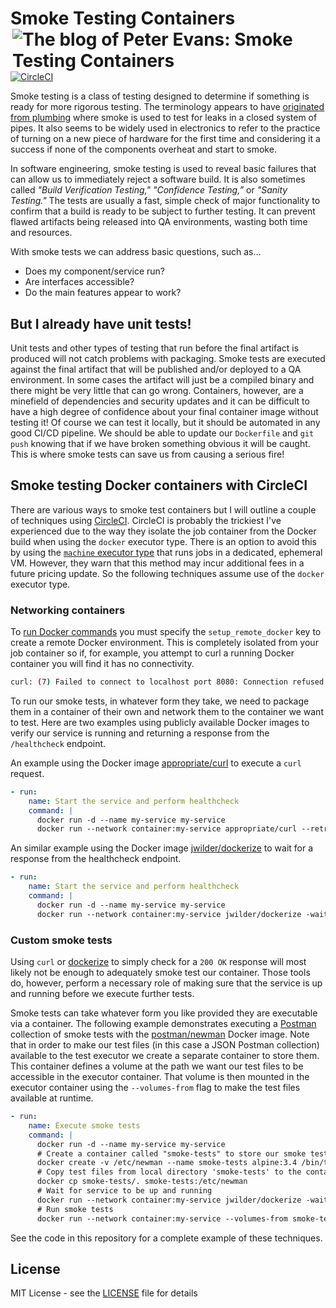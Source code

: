 # Smoke Testing Containers [<img align="right" alt="The blog of Peter Evans: Smoke Testing Containers" title="View blog post" src="https://peterevans.dev/img/blog-published-badge.svg">](https://peterevans.dev/posts/smoke-testing-containers/)
[![CircleCI](https://circleci.com/gh/peter-evans/smoke-testing/tree/master.svg?style=svg)](https://circleci.com/gh/peter-evans/smoke-testing/tree/master)

Smoke testing is a class of testing designed to determine if something is ready for more rigorous testing. The terminology appears to have [originated from plumbing](https://en.wikipedia.org/wiki/Smoke_testing_(mechanical)) where smoke is used to test for leaks in a closed system of pipes. It also seems to be widely used in electronics to refer to the practice of turning on a new piece of hardware for the first time and considering it a success if none of the components overheat and start to smoke.

In software engineering, smoke testing is used to reveal basic failures that can allow us to immediately reject a software build. It is also sometimes called _"Build Verification Testing," "Confidence Testing,”_ or _"Sanity Testing."_ The tests are usually a fast, simple check of major functionality to confirm that a build is ready to be subject to further testing. It can prevent flawed artifacts being released into QA environments, wasting both time and resources.

With smoke tests we can address basic questions, such as...

- Does my component/service run?
- Are interfaces accessible?
- Do the main features appear to work?

## But I already have unit tests!

Unit tests and other types of testing that run before the final artifact is produced will not catch problems with packaging.
Smoke tests are executed against the final artifact that will be published and/or deployed to a QA environment.
In some cases the artifact will just be a compiled binary and there might be very little that can go wrong.
Containers, however, are a minefield of dependencies and security updates and it can be difficult to have a high degree of confidence about your final container image without testing it!
Of course we can test it locally, but it should be automated in any good CI/CD pipeline.
We should be able to update our `Dockerfile` and `git push` knowing that if we have broken something obvious it will be caught.
This is where smoke tests can save us from causing a serious fire!

## Smoke testing Docker containers with CircleCI

There are various ways to smoke test containers but I will outline a couple of techniques using [CircleCI](https://circleci.com/).
CircleCI is probably the trickiest I've experienced due to the way they isolate the job container from the Docker build when using the `docker` executor type.
There is an option to avoid this by using the [`machine` executor type](https://circleci.com/docs/2.0/executor-types/#using-machine) that runs jobs in a dedicated, ephemeral VM.
However, they warn that this method may incur additional fees in a future pricing update.
So the following techniques assume use of the `docker` executor type.

### Networking containers

To [run Docker commands](https://circleci.com/docs/2.0/building-docker-images/) you must specify the `setup_remote_docker` key to create a remote Docker environment.
This is completely isolated from your job container so if, for example, you attempt to curl a running Docker container you will find it has no connectivity.

```bash
curl: (7) Failed to connect to localhost port 8080: Connection refused
```

To run our smoke tests, in whatever form they take, we need to package them in a container of their own and network them to the container we want to test.
Here are two examples using publicly available Docker images to verify our service is running and returning a response from the `/healthcheck` endpoint.

An example using the Docker image [appropriate/curl](https://hub.docker.com/r/appropriate/curl/) to execute a `curl` request.
```yaml
- run:
    name: Start the service and perform healthcheck
    command: |
      docker run -d --name my-service my-service
      docker run --network container:my-service appropriate/curl --retry 10 --retry-connrefused http://localhost:8080/healthcheck
```

An similar example using the Docker image [jwilder/dockerize](https://hub.docker.com/r/jwilder/dockerize/) to wait for a response from the healthcheck endpoint.
```yaml
- run:
    name: Start the service and perform healthcheck
    command: |
      docker run -d --name my-service my-service
      docker run --network container:my-service jwilder/dockerize -wait http://localhost:8080/healthcheck -timeout 120s -wait-retry-interval 5s
```

### Custom smoke tests

Using `curl` or [dockerize](https://github.com/jwilder/dockerize) to simply check for a `200 OK` response will most likely not be enough to adequately smoke test our container.
Those tools do, however, perform a necessary role of making sure that the service is up and running before we execute further tests.

Smoke tests can take whatever form you like provided they are executable via a container.
The following example demonstrates executing a [Postman](https://www.getpostman.com/) collection of smoke tests with the [postman/newman](https://hub.docker.com/r/postman/newman) Docker image.
Note that in order to make our test files (in this case a JSON Postman collection) available to the test executor we create a separate container to store them.
This container defines a volume at the path we want our test files to be accessible in the executor container.
That volume is then mounted in the executor container using the `--volumes-from` flag to make the test files available at runtime.

```yaml
- run:
    name: Execute smoke tests
    command: |
      docker run -d --name my-service my-service
      # Create a container called "smoke-tests" to store our smoke test files
      docker create -v /etc/newman --name smoke-tests alpine:3.4 /bin/true
      # Copy test files from local directory 'smoke-tests' to the container
      docker cp smoke-tests/. smoke-tests:/etc/newman
      # Wait for service to be up and running
      docker run --network container:my-service jwilder/dockerize -wait http://localhost:8080/healthcheck -timeout 120s -wait-retry-interval 5s
      # Run smoke tests
      docker run --network container:my-service --volumes-from smoke-tests -t postman/newman:4.4.0-alpine run my-service.postman_collection.json
```

See the code in this repository for a complete example of these techniques.

## License

MIT License - see the [LICENSE](LICENSE) file for details
